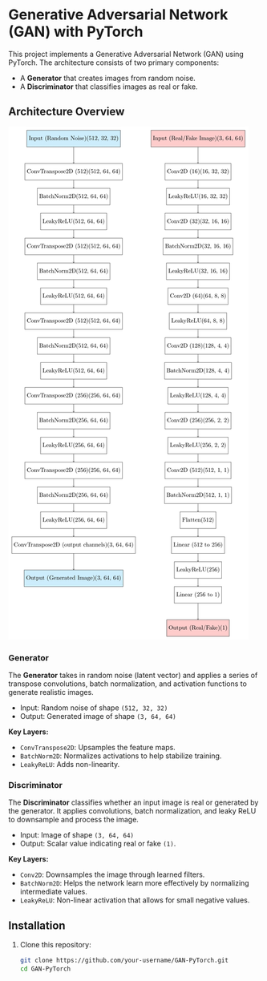 # Generative Adversarial Network (GAN) with PyTorch

This project implements a Generative Adversarial Network (GAN) using PyTorch. The architecture consists of two primary components:
- A **Generator** that creates images from random noise.
- A **Discriminator** that classifies images as real or fake.

## Architecture Overview

![GAN_architecture](GAN_architecture.jpg)
### Generator
The **Generator** takes in random noise (latent vector) and applies a series of transpose convolutions, batch normalization, and activation functions to generate realistic images.

- Input: Random noise of shape `(512, 32, 32)`
- Output: Generated image of shape `(3, 64, 64)`

**Key Layers:**
- `ConvTranspose2D`: Upsamples the feature maps.
- `BatchNorm2D`: Normalizes activations to help stabilize training.
- `LeakyReLU`: Adds non-linearity.

### Discriminator
The **Discriminator** classifies whether an input image is real or generated by the generator. It applies convolutions, batch normalization, and leaky ReLU to downsample and process the image.

- Input: Image of shape `(3, 64, 64)`
- Output: Scalar value indicating real or fake `(1)`.

**Key Layers:**
- `Conv2D`: Downsamples the image through learned filters.
- `BatchNorm2D`: Helps the network learn more effectively by normalizing intermediate values.
- `LeakyReLU`: Non-linear activation that allows for small negative values.

## Installation

1. Clone this repository:
   ```bash
   git clone https://github.com/your-username/GAN-PyTorch.git
   cd GAN-PyTorch
